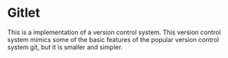 # Gitlet

This is a implementation of a version control system. This version control system mimics some of the basic features of the popular version control system git, but it is smaller and simpler.
